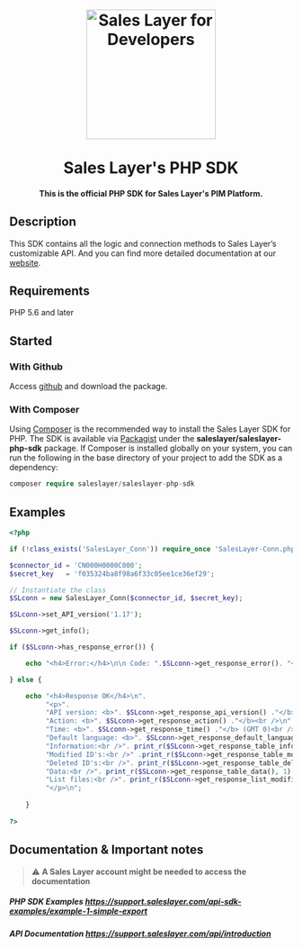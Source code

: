 <h1 align="center">
  <a href="https://support.saleslayer.com">
    <img src="https://saleslayer.com/assets/images/logo.svg" alt="Sales Layer for Developers" width="230"></a>
  </a>
  <br><br>
  Sales Layer's PHP SDK
  <br>
</h1>

<h4 align="center">This is the official PHP SDK for Sales Layer's PIM Platform.</h4>

## Description

This SDK contains all the logic and connection methods to Sales Layer’s customizable API. And you can find more detailed documentation at our [website](https://support.saleslayer.com/category/api-sdk-examples "Title").

## Requirements

PHP 5.6 and later

## Started
### With Github
Access [github](https://github.com/saleslayer/Sales_Layer_PHP_SDK "Sales_Layer_PHP_SDK") and download the package.

### With Composer
Using [Composer](https://getcomposer.org/ "Composer") is the recommended way to install the Sales Layer SDK for PHP. The SDK is available via [Packagist](https://packagist.org/ "packagist.org") under the **saleslayer/saleslayer-php-sdk** package. If Composer is installed globally on your system, you can run the following in the base directory of your project to add the SDK as a dependency:

```php
composer require saleslayer/saleslayer-php-sdk
```

## Examples

```php
<?php

if (!class_exists('SalesLayer_Conn')) require_once 'SalesLayer-Conn.php';

$connector_id = 'CN000H0000C000';
$secret_key   = 'f035324ba8f98a6f33c05ee1ce36ef29';

// Instantiate the class
$SLconn = new SalesLayer_Conn($connector_id, $secret_key);

$SLconn->set_API_version('1.17');

$SLconn->get_info();

if ($SLconn->has_response_error()) {

	echo "<h4>Error:</h4>\n\n Code: ".$SLconn->get_response_error(). "<br>\nMessage: " . $SLconn->get_response_error_message();

} else {

	echo "<h4>Response OK</h4>\n".
		 "<p>".
		 "API version: <b>". $SLconn->get_response_api_version() ."</b><br />\n".
		 "Action: <b>". $SLconn->get_response_action() ."</b><br />\n".
		 "Time: <b>". $SLconn->get_response_time() ."</b> (GMT 0)<br />\n".
		 "Default language: <b>". $SLconn->get_response_default_language() ."</b><br /><br />\n".
		 "Information:<br />". print_r($SLconn->get_response_table_information(), 1) ."<br /><br />\n".
		 "Modified ID's:<br />" .print_r($SLconn->get_response_table_modified_ids(), 1) ."<br /><br />\n".
		 "Deleted ID's:<br />". print_r($SLconn->get_response_table_deleted_ids(), 1)  ."<br /><br />\n".
		 "Data:<br />". print_r($SLconn->get_response_table_data(), 1) ."<br /><br />\n".
		 "List files:<br />". print_r($SLconn->get_response_list_modified_files(), 1)."<br /><br />\n".
		 "</p>\n";
		 
	}
	
?>
```

## Documentation & Important notes

> :warning: **A Sales Layer account might be needed to access the documentation**

##### PHP SDK Examples https://support.saleslayer.com/api-sdk-examples/example-1-simple-export

##### API Documentation https://support.saleslayer.com/api/introduction

